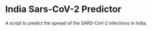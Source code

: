 # India Sars-CoV-2 Predictor

A script to predict the spread of the SARS-CoV-2 infections in India.
